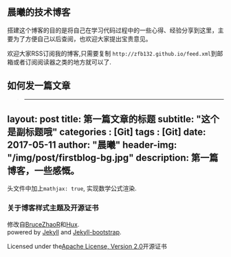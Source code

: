 ## 晨曦的技术博客
 
搭建这个博客的目的是将自己在学习代码过程中的一些心得、经验分享到这里，主要为了方便自己以后查阅，也欢迎大家提出宝贵意见。  

欢迎大家RSS订阅我的博客,只需要复制 `http://zfb132.github.io/feed.xml`到邮箱或者订阅阅读器之类的地方就可以了.  

## 如何发一篇文章  
>---
layout: post
title: 第一篇文章的标题
subtitle:   "这个是副标题哦"
categories : [Git]
tags : [Git]
date:       2017-05-11
author:     "晨曦"
header-img: "/img/post/firstblog-bg.jpg"
description: 第一篇博客，一些感慨。
---

头文件中加上`mathjax: true`, 实现数学公式渲染.



### 关于博客样式主题及开源证书

修改自[BruceZhaoR](https://github.com/BruceZhaoR)和[Hux](https://github.com/Huxpro/huxpro.github.io).   
powered by [Jekyll](https://github.com/mojombo/jekyll) and [Jekyll-bootstrap](http://jekyllbootstrap.com).  
  
Licensed under the[Apache License, Version 2.0](/LICENSE)开源证书  
